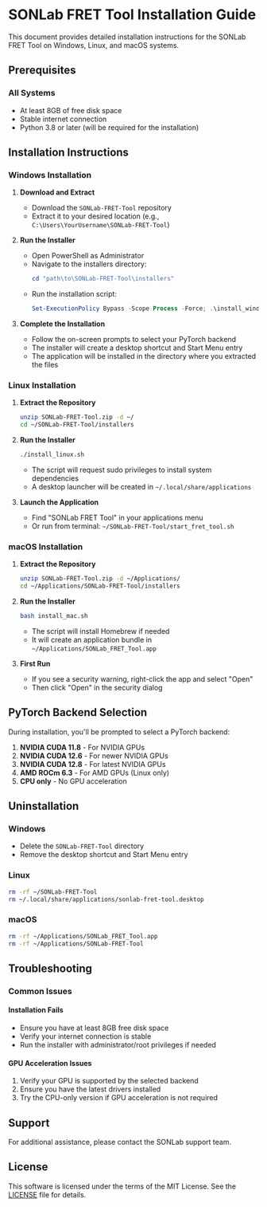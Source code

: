 # SONLab FRET Tool Installation Guide

This document provides detailed installation instructions for the SONLab FRET Tool on Windows, Linux, and macOS systems.

## Prerequisites

### All Systems
- At least 8GB of free disk space
- Stable internet connection
- Python 3.8 or later (will be required for the installation)

## Installation Instructions

### Windows Installation

1. **Download and Extract**
   - Download the `SONLab-FRET-Tool` repository
   - Extract it to your desired location (e.g., `C:\Users\YourUsername\SONLab-FRET-Tool`)

2. **Run the Installer**
   - Open PowerShell as Administrator
   - Navigate to the installers directory:
     ```powershell
     cd "path\to\SONLab-FRET-Tool\installers"
     ```
   - Run the installation script:
     ```powershell
     Set-ExecutionPolicy Bypass -Scope Process -Force; .\install_windows.ps1
     ```

3. **Complete the Installation**
   - Follow the on-screen prompts to select your PyTorch backend
   - The installer will create a desktop shortcut and Start Menu entry
   - The application will be installed in the directory where you extracted the files

### Linux Installation

1. **Extract the Repository**
   ```bash
   unzip SONLab-FRET-Tool.zip -d ~/
   cd ~/SONLab-FRET-Tool/installers
   ```

2. **Run the Installer**
   ```bash
   ./install_linux.sh
   ```
   - The script will request sudo privileges to install system dependencies
   - A desktop launcher will be created in `~/.local/share/applications`

3. **Launch the Application**
   - Find "SONLab FRET Tool" in your applications menu
   - Or run from terminal: `~/SONLab-FRET-Tool/start_fret_tool.sh`

### macOS Installation

1. **Extract the Repository**
   ```bash
   unzip SONLab-FRET-Tool.zip -d ~/Applications/
   cd ~/Applications/SONLab-FRET-Tool/installers
   ```

2. **Run the Installer**
   ```bash
   bash install_mac.sh
   ```
   - The script will install Homebrew if needed
   - It will create an application bundle in `~/Applications/SONLab_FRET_Tool.app`

3. **First Run**
   - If you see a security warning, right-click the app and select "Open"
   - Then click "Open" in the security dialog

## PyTorch Backend Selection

During installation, you'll be prompted to select a PyTorch backend:

1. **NVIDIA CUDA 11.8** - For NVIDIA GPUs
2. **NVIDIA CUDA 12.6** - For newer NVIDIA GPUs
3. **NVIDIA CUDA 12.8** - For latest NVIDIA GPUs
4. **AMD ROCm 6.3** - For AMD GPUs (Linux only)
5. **CPU only** - No GPU acceleration

## Uninstallation

### Windows
- Delete the `SONLab-FRET-Tool` directory
- Remove the desktop shortcut and Start Menu entry

### Linux
```bash
rm -rf ~/SONLab-FRET-Tool
rm ~/.local/share/applications/sonlab-fret-tool.desktop
```

### macOS
```bash
rm -rf ~/Applications/SONLab_FRET_Tool.app
rm -rf ~/Applications/SONLab-FRET-Tool
```

## Troubleshooting

### Common Issues

#### Installation Fails
- Ensure you have at least 8GB free disk space
- Verify your internet connection is stable
- Run the installer with administrator/root privileges if needed

#### GPU Acceleration Issues
1. Verify your GPU is supported by the selected backend
2. Ensure you have the latest drivers installed
3. Try the CPU-only version if GPU acceleration is not required

## Support
For additional assistance, please contact the SONLab support team.

## License
This software is licensed under the terms of the MIT License. See the [LICENSE](../LICENSE) file for details.
